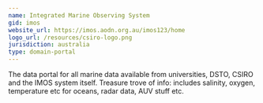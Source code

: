 ```yaml
---
name: Integrated Marine Observing System
gid: imos
website_url: https://imos.aodn.org.au/imos123/home
logo_url: /resources/csiro-logo.png
jurisdiction: australia
type: domain-portal
---
```


The data portal for all marine data available from universities, DSTO, CSIRO and the IMOS system itself. Treasure trove of info: includes salinity, oxygen, temperature etc for oceans, radar data, AUV stuff etc.